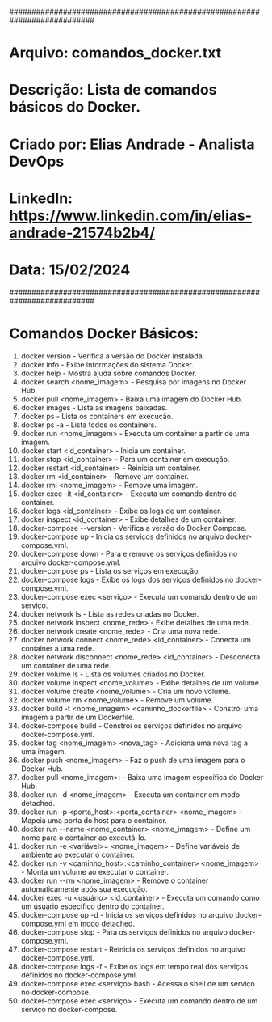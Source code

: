 ###########################################################################
# Arquivo: comandos_docker.txt                                           #
# Descrição: Lista de comandos básicos do Docker.                         #
# Criado por: Elias Andrade - Analista DevOps                             #
# LinkedIn: https://www.linkedin.com/in/elias-andrade-21574b2b4/          #
# Data: 15/02/2024                                                        #
###########################################################################

# Comandos Docker Básicos:

1. docker version                 - Verifica a versão do Docker instalada.
2. docker info                    - Exibe informações do sistema Docker.
3. docker help                    - Mostra ajuda sobre comandos Docker.
4. docker search <nome_imagem>    - Pesquisa por imagens no Docker Hub.
5. docker pull <nome_imagem>      - Baixa uma imagem do Docker Hub.
6. docker images                  - Lista as imagens baixadas.
7. docker ps                      - Lista os containers em execução.
8. docker ps -a                   - Lista todos os containers.
9. docker run <nome_imagem>       - Executa um container a partir de uma imagem.
10. docker start <id_container>   - Inicia um container.
11. docker stop <id_container>    - Para um container em execução.
12. docker restart <id_container> - Reinicia um container.
13. docker rm <id_container>      - Remove um container.
14. docker rmi <nome_imagem>      - Remove uma imagem.
15. docker exec -it <id_container> <comando> - Executa um comando dentro do container.
16. docker logs <id_container>    - Exibe os logs de um container.
17. docker inspect <id_container> - Exibe detalhes de um container.
18. docker-compose --version      - Verifica a versão do Docker Compose.
19. docker-compose up             - Inicia os serviços definidos no arquivo docker-compose.yml.
20. docker-compose down           - Para e remove os serviços definidos no arquivo docker-compose.yml.
21. docker-compose ps             - Lista os serviços em execução.
22. docker-compose logs           - Exibe os logs dos serviços definidos no docker-compose.yml.
23. docker-compose exec <serviço> <comando> - Executa um comando dentro de um serviço.
24. docker network ls             - Lista as redes criadas no Docker.
25. docker network inspect <nome_rede> - Exibe detalhes de uma rede.
26. docker network create <nome_rede> - Cria uma nova rede.
27. docker network connect <nome_rede> <id_container> - Conecta um container a uma rede.
28. docker network disconnect <nome_rede> <id_container> - Desconecta um container de uma rede.
29. docker volume ls              - Lista os volumes criados no Docker.
30. docker volume inspect <nome_volume> - Exibe detalhes de um volume.
31. docker volume create <nome_volume> - Cria um novo volume.
32. docker volume rm <nome_volume> - Remove um volume.
33. docker build -t <nome_imagem> <caminho_dockerfile> - Constrói uma imagem a partir de um Dockerfile.
34. docker-compose build          - Constrói os serviços definidos no arquivo docker-compose.yml.
35. docker tag <nome_imagem> <nova_tag> - Adiciona uma nova tag a uma imagem.
36. docker push <nome_imagem>     - Faz o push de uma imagem para o Docker Hub.
37. docker pull <nome_imagem>:<tag> - Baixa uma imagem específica do Docker Hub.
38. docker run -d <nome_imagem>   - Executa um container em modo detached.
39. docker run -p <porta_host>:<porta_container> <nome_imagem> - Mapeia uma porta do host para o container.
40. docker run --name <nome_container> <nome_imagem> - Define um nome para o container ao executá-lo.
41. docker run -e <variável>=<valor> <nome_imagem> - Define variáveis de ambiente ao executar o container.
42. docker run -v <caminho_host>:<caminho_container> <nome_imagem> - Monta um volume ao executar o container.
43. docker run --rm <nome_imagem> - Remove o container automaticamente após sua execução.
44. docker exec -u <usuário> <id_container> <comando> - Executa um comando como um usuário específico dentro do container.
45. docker-compose up -d          - Inicia os serviços definidos no arquivo docker-compose.yml em modo detached.
46. docker-compose stop           - Para os serviços definidos no arquivo docker-compose.yml.
47. docker-compose restart        - Reinicia os serviços definidos no arquivo docker-compose.yml.
48. docker-compose logs -f        - Exibe os logs em tempo real dos serviços definidos no docker-compose.yml.
49. docker-compose exec <serviço> bash - Acessa o shell de um serviço no docker-compose.
50. docker-compose exec <serviço> <comando> - Executa um comando dentro de um serviço no docker-compose.
